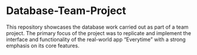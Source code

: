 # Database-Team-Project
This repository showcases the database work carried out as part of a team project. The primary focus of the project was to replicate and implement the interface and functionality of the real-world app “Everytime” with a strong emphasis on its core features.
